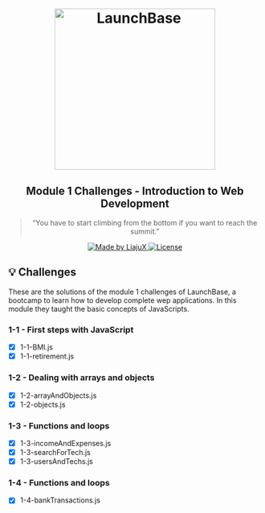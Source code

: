 <h1 align="center">
    <img alt="LaunchBase" src="https://storage.googleapis.com/golden-wind/bootcamp-launchbase/logo.png" width="320px" />
</h1> 

<h2 align="center">
  Module 1 Challenges - Introduction to Web Development
</h2>

<blockquote align="center">“You have to start climbing from the bottom if you want to reach the summit.”</blockquote>

<p align="center">

  <a href="https://rocketseat.com.br">
    <img alt="Made by LiajuX" src="https://img.shields.io/badge/made%20by-LiajuX-%23F8952D">
  </a>

  <a href="LICENSE" >
    <img alt="License" src="https://img.shields.io/badge/license-MIT-%23F8952D">
  </a>

</p>

## :bulb: Challenges

<p>
  These are the solutions of the module 1 challenges of LaunchBase, a bootcamp to learn how to develop complete wep applications.
  In this module they taught the basic concepts of JavaScripts.
</p>

<h3 align="left">
  1-1 - First steps with JavaScript
</h3>

- [x] 1-1-BMI.js
- [x] 1-1-retirement.js

<h3 align="left">
  1-2 - Dealing with arrays and objects
</h3>

- [x] 1-2-arrayAndObjects.js
- [x] 1-2-objects.js

<h3 align="left">
  1-3 - Functions and loops
</h3>

- [x] 1-3-incomeAndExpenses.js
- [x] 1-3-searchForTech.js
- [x] 1-3-usersAndTechs.js

<h3 align="left">
  1-4 - Functions and loops
</h3>

- [x] 1-4-bankTransactions.js
